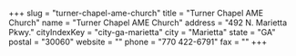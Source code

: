 +++
slug = "turner-chapel-ame-church"
title = "Turner Chapel AME Church"
name = "Turner Chapel AME Church"
address = "492 N. Marietta Pkwy."
cityIndexKey = "city-ga-marietta"
city = "Marietta"
state = "GA"
postal = "30060"
website = ""
phone = "770 422-6791"
fax = ""
+++
